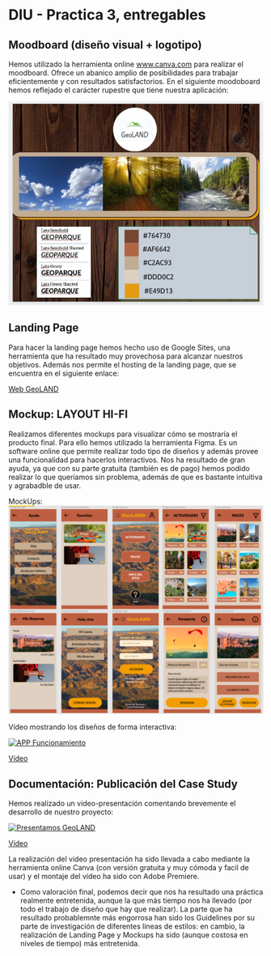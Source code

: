# DIU - Practica 3, entregables

## Moodboard (diseño visual + logotipo)   

Hemos utilizado la herramienta online www.canva.com para realizar el moodboard. Ofrece un abanico amplio de posibilidades para trabajar eficientemente y con resultados satisfactorios. En el siguiente moodoboard hemos reflejado el carácter rupestre que tiene nuestra aplicación:

![Moodboard](moodboard.jpg)

## Landing Page

Para hacer la landing page hemos hecho uso de Google Sites, una herramienta que ha resultado muy provechosa para alcanzar nuestros objetivos. Además nos permite el hosting de la landing page, que se encuentra en el siguiente enlace:

[Web GeoLAND](https://sites.google.com/view/diu1wombats/startseite)


## Mockup: LAYOUT HI-FI

Realizamos diferentes mockups para visualizar cómo se mostraría el producto final. Para ello hemos utilizado la herramienta Figma. Es un software online que permite 
realizar todo tipo de diseños y además provee una funcionalidad para hacerlos interactivos. Nos ha resultado de gran ayuda, ya que con su parte gratuita (también es de pago) hemos podido realizar lo que queríamos sin problema, además de que es bastante intuitiva y agrabadble de usar.

MockUps:
![Mockups](mockups.png)

Vídeo mostrando los diseños de forma interactiva:

[![APP Funcionamiento](https://img.youtube.com/vi/fBKtr0mVpb8/0.jpg)](https://youtu.be/fBKtr0mVpb8)

[Vídeo](https://youtu.be/fBKtr0mVpb8)


## Documentación: Publicación del Case Study

Hemos realizado un video-presentación comentando brevemente el desarrollo de nuestro proyecto:

[![Presentamos GeoLAND](https://img.youtube.com/vi/h6zmi457jQ0/0.jpg)](https://youtu.be/h6zmi457jQ0)

[Vídeo](https://youtu.be/h6zmi457jQ0)


La realización del video presentación ha sido llevada a cabo mediante la herramienta online Canva (con versión gratuita y muy cómoda y facil de usar) y el montaje del vídeo ha sido con Adobe Premiere.

 - Como valoración final, podemos decir que nos ha resultado una práctica realmente entretenida, aunque la que más tiempo nos ha llevado (por todo el trabajo de diseño que hay que realizar). La parte que ha resultado probablemnte más engorrosa han sido los Guidelines por su parte de investigación de diferentes lineas de estilos: en cambio, la realización de Landing Page y Mockups ha sido (aunque costosa en niveles de tiempo) más entretenida.
 
